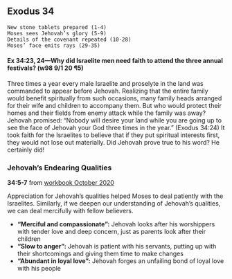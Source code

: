 ## Exodus 34

```
New stone tablets prepared (1-4)
Moses sees Jehovah’s glory (5-9)
Details of the covenant repeated (10-28)
Moses’ face emits rays (29-35)
```

#### Ex 34:23, 24​—Why did Israelite men need faith to attend the three annual festivals? (w98 9/1 20 ¶5)

Three times a year every male Israelite and proselyte in the land was commanded to appear before Jehovah. Realizing that the entire family would benefit spiritually from such occasions, many family heads arranged for their wife and children to accompany them. But who would protect their homes and their fields from enemy attack while the family was away? Jehovah promised: “Nobody will desire your land while you are going up to see the face of Jehovah your God three times in the year.” (Exodus 34:24) It took faith for the Israelites to believe that if they put spiritual interests first, they would not lose out materially. Did Jehovah prove true to his word? He certainly did!

### Jehovah’s Endearing Qualities

**34:5-7** from [workbook October 2020](https://www.jw.org/en/library/jw-meeting-workbook/october-2020-mwb/Life-and-Ministry-Meeting-Schedule-for-October-12-18-2020/Jehovahs-Endearing-Qualities/)

Appreciation for Jehovah’s qualities helped Moses to deal patiently with the Israelites. Similarly, if we deepen our understanding of Jehovah’s qualities, we can deal mercifully with fellow believers.

- **“Merciful and compassionate”:** Jehovah looks after his worshippers with tender love and deep concern, just as parents look after their children
- **“Slow to anger”:** Jehovah is patient with his servants, putting up with their shortcomings and giving them time to make changes
- **“Abundant in loyal love”:** Jehovah forges an unfailing bond of loyal love with his people
